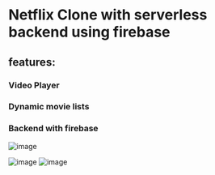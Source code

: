 # Netflix Clone with serverless backend using firebase


## features:
### Video Player
### Dynamic movie lists
### Backend with firebase

![image](https://user-images.githubusercontent.com/75308493/162556690-8e594280-bde4-4ef8-b689-db7bc5fbb566.png)

![image](https://user-images.githubusercontent.com/75308493/162556722-2375b643-fa49-45f2-9776-289d3e9d18cd.png)
![image](https://user-images.githubusercontent.com/75308493/162556808-8e5a3b3e-67b0-482b-b5e1-39b92a22d551.png)

